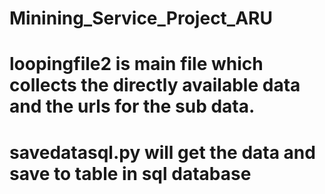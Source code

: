 # Minining_Service_Project_ARU

# loopingfile2 is main file which collects the directly available data and the urls for the sub data.

# savedatasql.py will get the data and save to table in sql database
